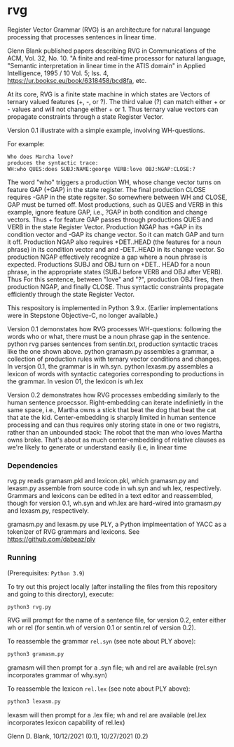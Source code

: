 rvg
===
Register Vector Grammar (RVG) is an architecture for natural language processing that processes sentences in linear time.

Glenn Blank published papers describing RVG in Communications of the ACM, Vol. 32, No. 10. "A finite and real-time processor for natural language,
"Semantic interpretation in linear time in the ATIS domain" in Applied Intelligence, 1995 / 10 Vol. 5; Iss. 4, https://ur.booksc.eu/book/6318458/bcd8fa, etc.

At its core, RVG is a finite state machine in which states are Vectors of ternary valued features (+, -, or ?).
The third value (?) can match either + or - values and will not change either + or 1. 
Thus ternary value vectors can propagate constraints through a state Register Vector.

Version 0.1 illustrate with a simple example, involving WH-questions.

For example:

```
Who does Marcha love?
produces the syntactic trace:
WH:who QUES:does SUBJ:NAME:george VERB:love OBJ:NGAP:CLOSE:? 
```

The word "who" triggers a production WH, whose change vector turns on feature GAP (+GAP) in the state register.
The final production CLOSE requires -GAP in the state regsiter. So somewhere between WH and CLOSE, GAP must be turned off.
Most productions, such as QUES and VERB in this example, ignore feature GAP, i.e., ?GAP in both condition and change vectors.
Thus + for feature GAP passes through productions QUES and VERB in the state Register Vector.
Production NGAP has +GAP in its condition vector and -GAP its change vector. So it can match GAP and turn it off. 
Production NGAP also requires +DET..HEAD (the features for a noun phrase) in its condition vector and and -DET..HEAD in its change vector.
So production NGAP effectively recognize a gap where a noun phrase is expected.
Productions SUBJ and OBJ turn on +DET.. HEAD for a noun phrase, in the appropriate states (SUBJ before VERB and OBJ after VERB).
Thus For this sentence, between "love" and "?", production OBJ fires, then production NGAP, and finally CLOSE.
Thus syntactic constraints propagate efficiently through the state Register Vector.

This respository is implemented in Python 3.9.x. (Earlier implementations were in Stepstone Objective-C, no longer available.)

Version 0.1 demonstates how RVG processes WH-questions: following the words who or what, there must be a noun phrase gap in the sentence.
python rvg parses sentences from sentin.txt, production syntactic traces like the one shown above.
python gramasm.py assembles a grammar, a collection of production rules with ternary vector conditions and changes. In versjon 0.1, the grammar is in wh.syn.
python lexasm.py assembles a lexicon of words with syntactic categories corresponding to productions in the grammar. In vesion 01, the lexicon is wh.lex

Version 0.2 demonstrates how RVG processes embedding similarly to the human sentence proecssor. Right-embedding can iterate indefinietly in the same space, i.e., 
Martha owns a stick that beat the dog that beat the cat that ate the kid.
Center-embedding is sharply limited in human sentence processing and can thus requires only storing state in one or two registrs, rather than an unbounded stack:
The robot that the man who loves Martha owns broke. 
That's about as much center-embedding of relative clauses as we're likely to generate or understand easily (i.e, in linear time

### Dependencies
rvg.py reads gramasm.pkl and lexicon.pkl, which gramasm.py and lexasm.py assemble from source code in wh.syn and wh.lex, respectively. Grammars and lexicons can be edited in a text editor and reassembled, though for version 0.1, wh.syn and wh.lex are hard-wired into gramasm.py and lexasm.py, respectively.

gramasm.py and lexasm.py use PLY, a Python implmeentation of YACC as a tokenizer of RVG grammars and lexicons. See https://github.com/dabeaz/ply

### Running

(Prerequisites: `Python 3.9`)

To try out this project locally (after installing the files from this repository and going to this directory), execute:

```bash
python3 rvg.py
```
RVG will prompt for the name of a sentence file, for version 0.2, enter either wh or rel (for sentin.wh of version 0.1 or sentin.rel of version 0.2).

To reassemble the grammar `rel.syn` (see note about PLY above):

```bash
python3 gramasm.py
```

gramasm will then prompt for a .syn file; wh and rel are available (rel.syn incorporates grammar of why.syn)

To reassemble the lexicon `rel.lex` (see note about PLY above):

```bash 
python3 lexasm.py
```

lexasm will then prompt for a .lex file; wh and rel are available (rel.lex incorporates lexicon capability of rel.lex)

Glenn D. Blank, 10/12/2021 (0.1), 10/27/2021 (0.2)
